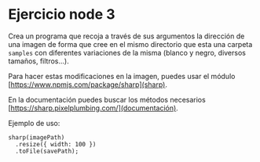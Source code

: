 # Ejercicio node 3

Crea un programa que recoja a través de sus argumentos la dirección de una imagen de forma que cree en el mismo directorio que esta una carpeta `samples` con diferentes variaciones de la misma (blanco y negro, diversos tamaños, filtros...).

Para hacer estas modificaciones en la imagen, puedes usar el módulo [https://www.npmjs.com/package/sharp](sharp).

En la documentación puedes buscar los métodos necesarios [https://sharp.pixelplumbing.com/](documentación).

Ejemplo de uso:

    sharp(imagePath)
      .resize({ width: 100 })
      .toFile(savePath);

